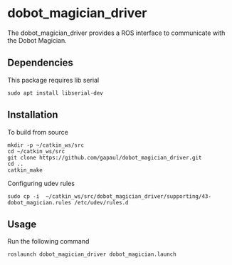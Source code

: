 # dobot_magician_driver
The dobot_magician_driver provides a ROS interface to communicate with the Dobot Magician.

## Dependencies
This package requires lib serial 

```
sudo apt install libserial-dev
```

## Installation
To build from source
```
mkdir -p ~/catkin_ws/src 
cd ~/catkin_ws/src
git clone https://github.com/gapaul/dobot_magician_driver.git
cd ..
catkin_make
```

Configuring udev rules

```
sudo cp -i  ~/catkin_ws/src/dobot_magician_driver/supporting/43-dobot_magician.rules /etc/udev/rules.d
```
## Usage
Run the following command
```
roslaunch dobot_magician_driver dobot_magician.launch
```

